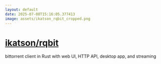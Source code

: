 ```yaml
---
layout: default
date: 2025-07-08T15:16:05.377413
image: assets/ikatson_rqbit_cropped.png
---
```


# [ikatson/rqbit](https://github.com/ikatson/rqbit)

bittorrent client in Rust with web UI, HTTP API, desktop app, and streaming
